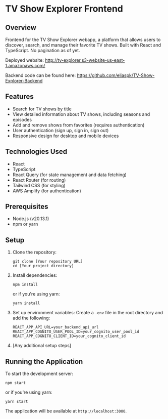 # TV Show Explorer Frontend

## Overview

Frontend for the TV Show Explorer webapp, a platform that allows users to discover, search, and manage their favorite TV shows. Built with React and TypeScript. No pagination as of yet.

Deployed website: http://tv-explorer.s3-website-us-east-1.amazonaws.com/

Backend code can be found here: https://github.com/eliaspk/TV-Show-Explorer-Backend

## Features

- Search for TV shows by title
- View detailed information about TV shows, including seasons and episodes
- Add and remove shows from favorites (requires authentication)
- User authentication (sign up, sign in, sign out)
- Responsive design for desktop and mobile devices

## Technologies Used

- React
- TypeScript
- React Query (for state management and data fetching)
- React Router (for routing)
- Tailwind CSS (for styling)
- AWS Amplify (for authentication)

## Prerequisites

- Node.js (v20.13.1)
- npm or yarn

## Setup

1. Clone the repository:

   ```
   git clone [Your repository URL]
   cd [Your project directory]
   ```

2. Install dependencies:

   ```
   npm install
   ```

   or if you're using yarn:

   ```
   yarn install
   ```

3. Set up environment variables:
   Create a `.env` file in the root directory and add the following:

   ```
   REACT_APP_API_URL=your_backend_api_url
   REACT_APP_COGNITO_USER_POOL_ID=your_cognito_user_pool_id
   REACT_APP_COGNITO_CLIENT_ID=your_cognito_client_id
   ```

4. [Any additional setup steps]

## Running the Application

To start the development server:

```
npm start
```

or if you're using yarn:

```
yarn start
```

The application will be available at `http://localhost:3000`.
